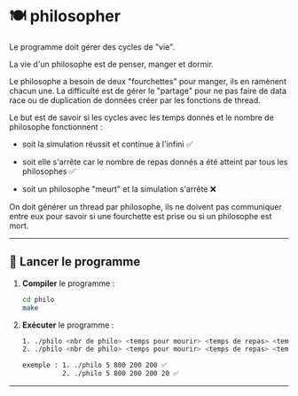 # 🍽️ philosopher

Le programme doit gérer des cycles de "vie".

La vie d'un philosophe est de penser, manger et dormir.

Le philosophe a besoin de deux "fourchettes" pour manger, ils en ramènent chacun une. La difficulté est de gérer le "partage" pour ne pas faire de data race ou de duplication de données créer par les fonctions de thread.

Le but est de savoir si les cycles avec les temps donnés et le nombre de philosophe fonctionnent :

- soit la simulation réussit et continue à l'infini ✅

- soit elle s'arrête car le nombre de repas donnés a été atteint par tous les philosophes ✅

- soit un philosophe "meurt" et la simulation s'arrête ❌

On doit générer un thread par philosophe, ils ne doivent pas communiquer entre eux pour savoir si une fourchette est prise ou si un philosophe est mort.

---

## 🚀 Lancer le programme

1. **Compiler** le programme :
   ```bash
   cd philo
   make
   ```

2. **Exécuter** le programme :
   ```bash
   1. ./philo <nbr de philo> <temps pour mourir> <temps de repas> <temps de sommeil>
   2. ./philo <nbr de philo> <temps pour mourir> <temps de repas> <temps de sommeil> <nbr de repas>

   exemple : 1. ./philo 5 800 200 200 ✅
             2. ./philo 5 800 200 200 20 ✅
   ```

---

